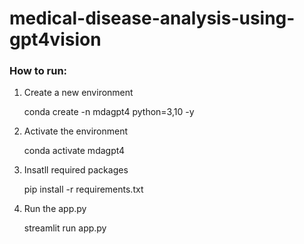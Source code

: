 # medical-disease-analysis-using-gpt4vision


### How to run:

1. Create a new environment


    conda create -n mdagpt4 python=3,10 -y


2. Activate the environment


    conda activate mdagpt4


3. Insatll required packages


     pip install -r requirements.txt


4. Run the app.py


    streamlit run app.py

